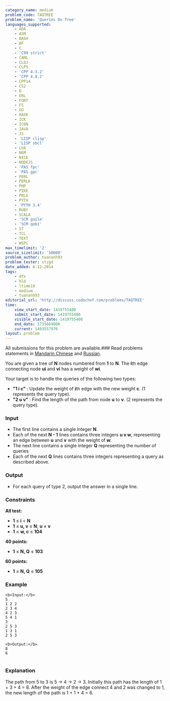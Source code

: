 ```yaml
---
category_name: medium
problem_code: TAQTREE
problem_name: 'Queries On Tree'
languages_supported:
    - ADA
    - ASM
    - BASH
    - BF
    - C
    - 'C99 strict'
    - CAML
    - CLOJ
    - CLPS
    - 'CPP 4.3.2'
    - 'CPP 4.9.2'
    - CPP14
    - CS2
    - D
    - ERL
    - FORT
    - FS
    - GO
    - HASK
    - ICK
    - ICON
    - JAVA
    - JS
    - 'LISP clisp'
    - 'LISP sbcl'
    - LUA
    - NEM
    - NICE
    - NODEJS
    - 'PAS fpc'
    - 'PAS gpc'
    - PERL
    - PERL6
    - PHP
    - PIKE
    - PRLG
    - PYTH
    - 'PYTH 3.4'
    - RUBY
    - SCALA
    - 'SCM guile'
    - 'SCM qobi'
    - ST
    - TCL
    - TEXT
    - WSPC
max_timelimit: '2'
source_sizelimit: '50000'
problem_author: tuananh93
problem_tester: stzgd
date_added: 6-12-2014
tags:
    - dfs
    - hld
    - ltime19
    - medium
    - tuananh93
editorial_url: 'http://discuss.codechef.com/problems/TAQTREE'
time:
    view_start_date: 1419755400
    submit_start_date: 1419755400
    visible_start_date: 1419755400
    end_date: 1735669800
    current: 1493557976
layout: problem
---
```

All submissions for this problem are available.###  Read problems statements in [Mandarin Chinese](http://www.codechef.com/download/translated/LTIME19/mandarin/TAQTREE.pdf) and [Russian](http://www.codechef.com/download/translated/LTIME19/russian/TAQTREE.pdf).

You are given a tree of **N** nodes numbered from **1** to **N**.
The **i**th edge connecting node **ui** and **vi** has a weight of **wi**.

Your target is to handle the queries of the following two types:

- **"1 i c"** : Update the weight of **i**th edge with the new weight **c**.
   (1 represents the query type).
- **"2 u v"** : Find the length of the path from node **u** to **v**. (2 represents the query type).

### Input

- The first line contains a single integer **N**.
- Each of the next **N - 1** lines contains three integers **u v w**, representing an edge
   between **u** and **v** with the weight of **w**.
- The next line contains a single integer **Q** representing the number of queries
- Each of the next **Q** lines contains three integers representing a query as described above.

### Output

- For each query of type 2, output the answer in a single line.

### Constraints

**All test:**

- **1** ≤ **i** < **N**
- **1** ≤ **u, v** ≤ **N**; **u** ≠ **v**
- **1** ≤ **w, c** ≤ **104**

**40 points:**

- **1** ≤ **N, Q** ≤ **103**

**60 points:**

- **1** ≤ **N, Q** ≤ **105**

### Example

```
<b>Input:</b>
5
1 2 2
2 3 4
4 2 3
5 4 1
3
2 5 3
1 3 1
2 5 3

<b>Output:</b>
8
6


```
### Explanation

The path from 5 to 3 is 5 -> 4 -> 2 -> 3. Initially this path has the length of 1 + 3 + 4 = 8.
After the weight of the edge connect 4 and 2 was changed to 1, the new length of the path is 1 + 1 + 4 = 6.